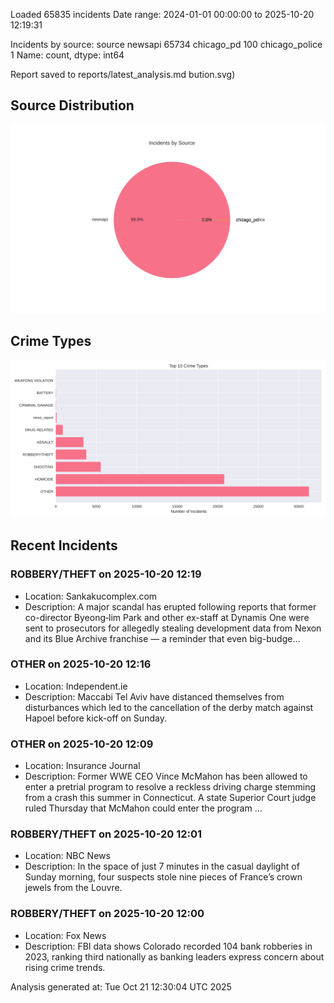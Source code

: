 
Loaded 65835 incidents
Date range: 2024-01-01 00:00:00 to 2025-10-20 12:19:31

Incidents by source:
source
newsapi           65734
chicago_pd          100
chicago_police        1
Name: count, dtype: int64

Report saved to reports/latest_analysis.md
bution.svg)

## Source Distribution
![Source Distribution](images/source_distribution.svg)

## Crime Types
![Crime Types](images/crime_types.svg)

## Recent Incidents

### ROBBERY/THEFT on 2025-10-20 12:19
- Location: Sankakucomplex.com
- Description: A major scandal has erupted following reports that former co-director Byeong‑lim Park and other ex-staff at Dynamis One were sent to prosecutors for allegedly stealing development data from Nexon and its Blue Archive franchise — a reminder that even big-budge…


### OTHER on 2025-10-20 12:16
- Location: Independent.ie
- Description: Maccabi Tel Aviv have distanced themselves from disturbances which led to the cancellation of the derby match against Hapoel before kick-off on Sunday.


### OTHER on 2025-10-20 12:09
- Location: Insurance Journal
- Description: Former WWE CEO Vince McMahon has been allowed to enter a pretrial program to resolve a reckless driving charge stemming from a crash this summer in Connecticut. A state Superior Court judge ruled Thursday that McMahon could enter the program …


### ROBBERY/THEFT on 2025-10-20 12:01
- Location: NBC News
- Description: In the space of just 7 minutes in the casual daylight of Sunday morning, four suspects stole nine pieces of France’s crown jewels from the Louvre.


### ROBBERY/THEFT on 2025-10-20 12:00
- Location: Fox News
- Description: FBI data shows Colorado recorded 104 bank robberies in 2023, ranking third nationally as banking leaders express concern about rising crime trends.

Analysis generated at: Tue Oct 21 12:30:04 UTC 2025

